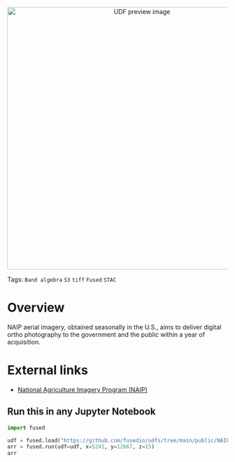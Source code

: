<!--fused:preview-->
<p align="center"><img src="https://fused-magic.s3.us-west-2.amazonaws.com/thumbnails/udfs-staging/NAIP_Tile_Example.png" width="600" alt="UDF preview image"></p>

<!--fused:tags-->
Tags:   `Band algebra` `S3` `tiff` `Fused` `STAC`

<!--fused:readme-->
# Overview

NAIP aerial imagery, obtained seasonally in the U.S., aims to deliver digital ortho photography to the government and the public within a year of acquisition.

# External links

- [National Agriculture Imagery Program (NAIP)](https://naip-usdaonline.hub.arcgis.com/)

## Run this in any Jupyter Notebook

```python
import fused

udf = fused.load("https://github.com/fusedio/udfs/tree/main/public/NAIP_Tile_Example")
arr = fused.run(udf=udf, x=5241, y=12667, z=15)
arr
```
